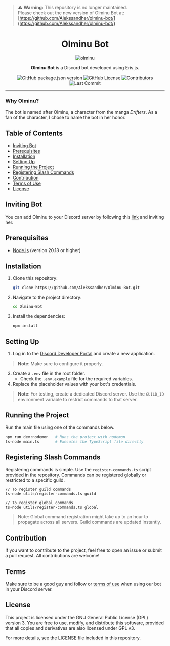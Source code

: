 > ⚠ **Warning:** This repository is no longer maintained.  
> Please check out the new version of Olminu Bot at:  
> [https://github.com/Alekssandher/olminu-bot/](https://github.com/Alekssandher/olminu-bot/)

<div align="center">
    
# Olminu Bot  
![olminu](https://github.com/user-attachments/assets/8f32c400-78f9-4a52-b657-65e6e6b87cbf)


**Olminu Bot** is a Discord bot developed using Eris.js.


![GitHub package.json version](https://img.shields.io/github/package-json/v/Alekssandher/Olminu-Bot?style=flat-square)
![GitHub License](https://img.shields.io/github/license/Alekssandher/Olminu-Bot?style=flat-square)
![Contributors](https://img.shields.io/github/contributors/Alekssandher/Olminu-Bot?style=flat-square)
![Last Commit](https://img.shields.io/github/last-commit/Alekssandher/Olminu-Bot?style=flat-square)

</div>

---

### Why Olminu?
The bot is named after Olminu, a character from the manga *Drifters*. As a fan of the character, I chose to name the bot in her honor.

## Table of Contents
- [Inviting Bot](#inviting-bot)
- [Prerequisites](#prerequisites)
- [Installation](#installation)
- [Setting Up](#setting-up)
- [Running the Project](#running-the-project)
- [Registering Slash Commands](#registering-slash-commands)
- [Contribution](#contribution)
- [Terms of Use](#terms)
- [License](#license)

## Inviting Bot
You can add Olminu to your Discord server by following this [link](https://discord.com/oauth2/authorize?client_id=1303531869878358036) and inviting her.

## Prerequisites
- [Node.js](https://nodejs.org/) (version 20.18 or higher)

## Installation

1. Clone this repository:
    ```bash
    git clone https://github.com/Alekssandher/Olminu-Bot.git
    ```
2. Navigate to the project directory:
    ```bash
    cd Olminu-Bot
    ```
3. Install the dependencies:
    ```bash
    npm install
    ```

## Setting Up

1. Log in to the [Discord Developer Portal](https://discord.com/developers) and create a new application.
> **Note**: Make sure to configure it properly.
3. Create a `.env` file in the root folder.
    - Check the `.env.example` file for the required variables.
4. Replace the placeholder values with your bot's credentials.

> **Note**: For testing, create a dedicated Discord server. Use the `GUILD_ID` environment variable to restrict commands to that server.

## Running the Project

Run the main file using one of the commands below.  

```bash
npm run dev:nodemon   # Runs the project with nodemon
ts-node main.ts       # Executes the TypeScript file directly
``` 

## Registering Slash Commands
Registering commands is simple. Use the `register-commands.ts` script provided in the repository.
Commands can be registered globally or restricted to a specific guild.

```
// To register guild commands
ts-node utils/register-commands.ts guild
```
```
// To register global commands
ts-node utils/register-commands.ts global
```
> Note: Global command registration might take up to an hour to propagate across all servers. Guild commands are updated instantly.
## Contribution
If you want to contribute to the project, feel free to open an issue or submit a pull request. All contributions are welcome!

## Terms
Make sure to be a good guy and follow or [terms of use](TERMS.md) when using our bot in your Discord server.
## License
This project is licensed under the GNU General Public License (GPL) version 3. You are free to use, modify, and distribute this software, provided that all copies and derivatives are also licensed under GPL v3.

For more details, see the [LICENSE](https://github.com/Alekssandher/Olminu-Bot?tab=GPL-3.0-1-ov-file#) file included in this repository.
